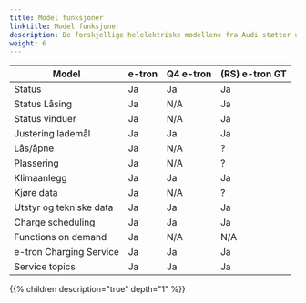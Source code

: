 ```yaml
---
title: Model funksjoner
linktitle: Model funksjoner
description: De forskjellige helelektriske modellene fra Audi støtter ulike Audi connect-funksjoner. Dette er en oversikt over forskjellene
weight: 6
---
```



| Model | e-tron  | Q4 e-tron | (RS) e-tron GT |
|------|------|------| ----- |
| Status | Ja | Ja | Ja |
| Status Låsing | Ja | N/A | Ja |
| Status vinduer | Ja | N/A | Ja |
| Justering lademål | Ja   | Ja   | Ja   |
| Lås/åpne | Ja | N/A  |  ? |
| Plassering | Ja | N/A  | ? |
| Klimaanlegg | Ja | Ja | Ja |
| Kjøre data | Ja | N/A  | ? |
| Utstyr og tekniske data| Ja | Ja | Ja |
| Charge scheduling | Ja | Ja | Ja |
| Functions on demand | Ja | N/A | N/A |
| e-tron Charging Service | Ja | Ja | Ja |
| Service topics | Ja | Ja | Ja |

{{% children description="true" depth="1" %}}
